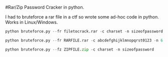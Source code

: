 #Rar/Zip Password Cracker in python.

I had to bruteforce a rar file in a ctf so wrote some ad-hoc code in python. 
Works in Linux/Windows.


```python
python bruteforce.py --fr filetocrack.rar -c charset -n sizeofpassword

python bruteforce.py --fr RARFILE.rar -c abcdefghijklmnopqrst0123 -n 6

python bruteforce.py --fz ZIPFILE.zip -c charset -n sizeofpassword
```

